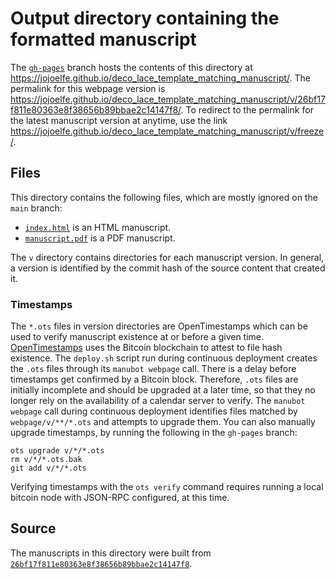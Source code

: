 # Output directory containing the formatted manuscript

The [`gh-pages`](https://github.com/jojoelfe/deco_lace_template_matching_manuscript/tree/gh-pages) branch hosts the contents of this directory at <https://jojoelfe.github.io/deco_lace_template_matching_manuscript/>.
The permalink for this webpage version is <https://jojoelfe.github.io/deco_lace_template_matching_manuscript/v/26bf17f811e80363e8f38656b89bbae2c14147f8/>.
To redirect to the permalink for the latest manuscript version at anytime, use the link <https://jojoelfe.github.io/deco_lace_template_matching_manuscript/v/freeze/>.

## Files

This directory contains the following files, which are mostly ignored on the `main` branch:

+ [`index.html`](index.html) is an HTML manuscript.
+ [`manuscript.pdf`](manuscript.pdf) is a PDF manuscript.

The `v` directory contains directories for each manuscript version.
In general, a version is identified by the commit hash of the source content that created it.

### Timestamps

The `*.ots` files in version directories are OpenTimestamps which can be used to verify manuscript existence at or before a given time.
[OpenTimestamps](https://opentimestamps.org/) uses the Bitcoin blockchain to attest to file hash existence.
The `deploy.sh` script run during continuous deployment creates the `.ots` files through its `manubot webpage` call.
There is a delay before timestamps get confirmed by a Bitcoin block.
Therefore, `.ots` files are initially incomplete and should be upgraded at a later time, so that they no longer rely on the availability of a calendar server to verify.
The `manubot webpage` call during continuous deployment identifies files matched by `webpage/v/**/*.ots` and attempts to upgrade them.
You can also manually upgrade timestamps, by running the following in the `gh-pages` branch:

```shell
ots upgrade v/*/*.ots
rm v/*/*.ots.bak
git add v/*/*.ots
```

Verifying timestamps with the `ots verify` command requires running a local bitcoin node with JSON-RPC configured, at this time.

## Source

The manuscripts in this directory were built from
[`26bf17f811e80363e8f38656b89bbae2c14147f8`](https://github.com/jojoelfe/deco_lace_template_matching_manuscript/commit/26bf17f811e80363e8f38656b89bbae2c14147f8).
